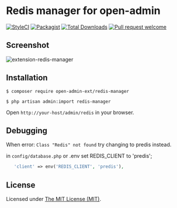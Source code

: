 Redis manager for open-admin
========================

[![StyleCI](https://styleci.io/repos/508859240/shield?branch=main)](https://styleci.io/repos/508859240)
[![Packagist](https://img.shields.io/github/license/open-admin-org/redis-manager.svg?style=flat-square&color=brightgreen)](https://packagist.org/packages/open-admin-ext/redis-manager)
[![Total Downloads](https://img.shields.io/packagist/dt/open-admin-ext/redis-manager.svg?style=flat-square)](https://packagist.org/packages/open-admin-ext/redis-manager)
[![Pull request welcome](https://img.shields.io/badge/pr-welcome-green.svg?style=flat-square)]()



## Screenshot

![extension-redis-manager](https://user-images.githubusercontent.com/86517067/176555243-be034c34-92b4-4b60-8f32-89dd0432be64.png)


## Installation

```
$ composer require open-admin-ext/redis-manager

$ php artisan admin:import redis-manager
```
Open `http://your-host/admin/redis` in your browser.

## Debugging
When error: `Class "Redis" not found` try changing to predis instead.

in `config/database.php` or .env set REDIS_CLIENT to 'predis';
```php
   'client' => env('REDIS_CLIENT', 'predis'),
```

License
------------
Licensed under [The MIT License (MIT)](LICENSE).
